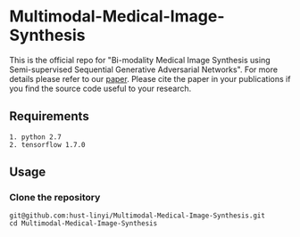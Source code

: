 # Multimodal-Medical-Image-Synthesis
This is the official repo for "Bi-modality Medical Image Synthesis using Semi-supervised Sequential Generative Adversarial Networks". For more details please refer to our [paper](https://www.ncbi.nlm.nih.gov/pubmed/31217133). Please cite the paper in your publications if you find the source code useful to your research.

## Requirements
    1. python 2.7
    2. tensorflow 1.7.0

## Usage
### Clone the repository
    git@github.com:hust-linyi/Multimodal-Medical-Image-Synthesis.git
    cd Multimodal-Medical-Image-Synthesis

